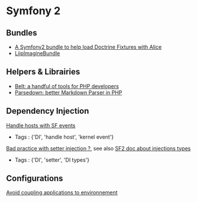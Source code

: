 Symfony 2
=========

Bundles
-------

* [A Symfony2 bundle to help load Doctrine Fixtures with Alice](https://github.com/hautelook/AliceBundle)
* [LiipImagineBundle](https://github.com/liip/LiipImagineBundle)

Helpers & Librairies
--------------------

* [Belt: a handful of tools for PHP developers](https://github.com/ilya-dev/belt)
* [Parsedown: better Markdown Parser in PHP](https://github.com/erusev/parsedown)

Dependency Injection
--------------------

[Handle hosts with SF events](http://knpuniversity.com/screencast/question-answer-day/symfony2-dynamic-subdomains)
* Tags : {'DI', 'handle host', 'kernel event'}

[Bad practice with setter injection ?](http://richardmiller.co.uk/2014/03/12/avoiding-setter-injection/), see also [SF2 doc about injections types](http://symfony.com/doc/current/components/dependency_injection/types.html)
* Tags : {'DI', 'setter', 'DI types'}

Configurations
--------------

[Avoid coupling applications to environnement](http://richardmiller.co.uk/2013/05/28/symfony2-avoiding-coupling-applications-to-the-environment/)
